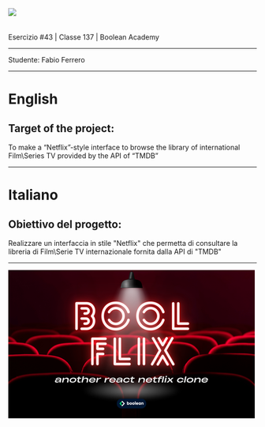 <img src="https://lwfiles.mycourse.app/6368e5089f20781a7e4f1805-public/2c162927114072f9ebbf04043a593fb9.png" width="200">

<br>
<br>

Esercizio #43 | Classe 137 | Boolean Academy

---

Studente: Fabio Ferrero

---
# English

## Target of the project:
To make a “Netflix”-style interface to browse the library of international Film\Series TV provided by the API of “TMDB”

---
# Italiano

## Obiettivo del progetto:
Realizzare un interfaccia in stile "Netflix" che permetta di consultare la libreria di Film\Serie TV internazionale fornita dalla API di "TMDB"

---

<img src="./cover.png">